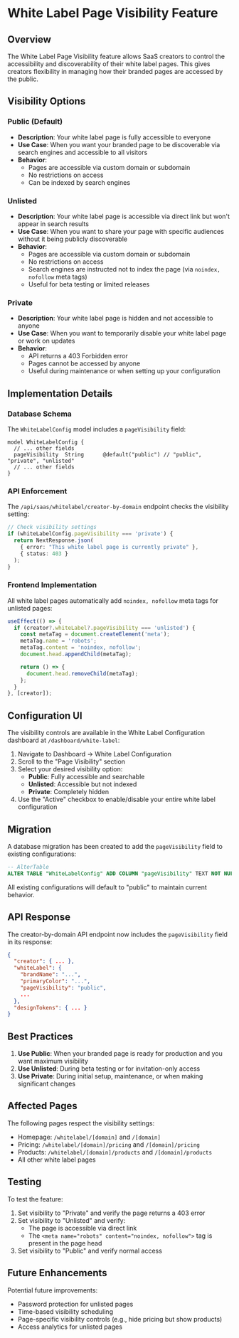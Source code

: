 # White Label Page Visibility Feature

## Overview

The White Label Page Visibility feature allows SaaS creators to control the accessibility and discoverability of their white label pages. This gives creators flexibility in managing how their branded pages are accessed by the public.

## Visibility Options

### Public (Default)
- **Description**: Your white label page is fully accessible to everyone
- **Use Case**: When you want your branded page to be discoverable via search engines and accessible to all visitors
- **Behavior**: 
  - Pages are accessible via custom domain or subdomain
  - No restrictions on access
  - Can be indexed by search engines

### Unlisted
- **Description**: Your white label page is accessible via direct link but won't appear in search results
- **Use Case**: When you want to share your page with specific audiences without it being publicly discoverable
- **Behavior**:
  - Pages are accessible via custom domain or subdomain
  - No restrictions on access
  - Search engines are instructed not to index the page (via `noindex, nofollow` meta tags)
  - Useful for beta testing or limited releases

### Private
- **Description**: Your white label page is hidden and not accessible to anyone
- **Use Case**: When you want to temporarily disable your white label page or work on updates
- **Behavior**:
  - API returns a 403 Forbidden error
  - Pages cannot be accessed by anyone
  - Useful during maintenance or when setting up your configuration

## Implementation Details

### Database Schema

The `WhiteLabelConfig` model includes a `pageVisibility` field:

```prisma
model WhiteLabelConfig {
  // ... other fields
  pageVisibility  String      @default("public") // "public", "private", "unlisted"
  // ... other fields
}
```

### API Enforcement

The `/api/saas/whitelabel/creator-by-domain` endpoint checks the visibility setting:

```typescript
// Check visibility settings
if (whiteLabelConfig.pageVisibility === 'private') {
  return NextResponse.json(
    { error: "This white label page is currently private" },
    { status: 403 }
  );
}
```

### Frontend Implementation

All white label pages automatically add `noindex, nofollow` meta tags for unlisted pages:

```typescript
useEffect(() => {
  if (creator?.whiteLabel?.pageVisibility === 'unlisted') {
    const metaTag = document.createElement('meta');
    metaTag.name = 'robots';
    metaTag.content = 'noindex, nofollow';
    document.head.appendChild(metaTag);

    return () => {
      document.head.removeChild(metaTag);
    };
  }
}, [creator]);
```

## Configuration UI

The visibility controls are available in the White Label Configuration dashboard at `/dashboard/white-label`:

1. Navigate to Dashboard → White Label Configuration
2. Scroll to the "Page Visibility" section
3. Select your desired visibility option:
   - **Public**: Fully accessible and searchable
   - **Unlisted**: Accessible but not indexed
   - **Private**: Completely hidden
4. Use the "Active" checkbox to enable/disable your entire white label configuration

## Migration

A database migration has been created to add the `pageVisibility` field to existing configurations:

```sql
-- AlterTable
ALTER TABLE "WhiteLabelConfig" ADD COLUMN "pageVisibility" TEXT NOT NULL DEFAULT 'public';
```

All existing configurations will default to "public" to maintain current behavior.

## API Response

The creator-by-domain API endpoint now includes the `pageVisibility` field in its response:

```json
{
  "creator": { ... },
  "whiteLabel": {
    "brandName": "...",
    "primaryColor": "...",
    "pageVisibility": "public",
    ...
  },
  "designTokens": { ... }
}
```

## Best Practices

1. **Use Public**: When your branded page is ready for production and you want maximum visibility
2. **Use Unlisted**: During beta testing or for invitation-only access
3. **Use Private**: During initial setup, maintenance, or when making significant changes

## Affected Pages

The following pages respect the visibility settings:
- Homepage: `/whitelabel/[domain]` and `/[domain]`
- Pricing: `/whitelabel/[domain]/pricing` and `/[domain]/pricing`
- Products: `/whitelabel/[domain]/products` and `/[domain]/products`
- All other white label pages

## Testing

To test the feature:

1. Set visibility to "Private" and verify the page returns a 403 error
2. Set visibility to "Unlisted" and verify:
   - The page is accessible via direct link
   - The `<meta name="robots" content="noindex, nofollow">` tag is present in the page head
3. Set visibility to "Public" and verify normal access

## Future Enhancements

Potential future improvements:
- Password protection for unlisted pages
- Time-based visibility scheduling
- Page-specific visibility controls (e.g., hide pricing but show products)
- Access analytics for unlisted pages
